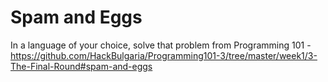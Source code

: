 # Spam and Eggs

In a language of your choice, solve that problem from Programming 101 - https://github.com/HackBulgaria/Programming101-3/tree/master/week1/3-The-Final-Round#spam-and-eggs
